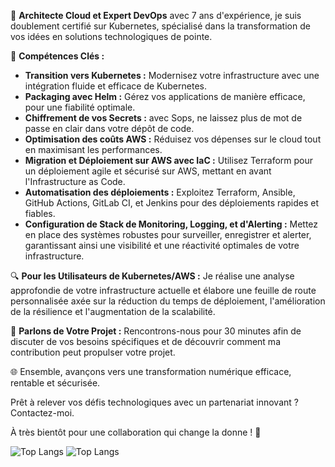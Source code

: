 🌟 **Architecte Cloud et Expert DevOps** avec 7 ans d'expérience, je suis doublement certifié sur Kubernetes, spécialisé dans la transformation de vos idées en solutions technologiques de pointe.

🚀 **Compétences Clés :**
 * **Transition vers Kubernetes :** Modernisez votre infrastructure avec une intégration fluide et efficace de Kubernetes.
 * **Packaging avec Helm :** Gérez vos applications de manière efficace, pour une fiabilité optimale.
 * **Chiffrement de vos Secrets :** avec Sops, ne laissez plus de mot de passe en clair dans votre dépôt de code. 
* **Optimisation des coûts AWS :** Réduisez vos dépenses sur le cloud tout en maximisant les performances.
* **Migration et Déploiement sur AWS avec IaC :** Utilisez Terraform pour un déploiement agile et sécurisé sur AWS, mettant en avant l'Infrastructure as Code.
* **Automatisation des déploiements :** Exploitez Terraform, Ansible, GitHub Actions, GitLab CI, et Jenkins pour des déploiements rapides et fiables.
* **Configuration de Stack de Monitoring, Logging, et d'Alerting :** Mettez en place des systèmes robustes pour surveiller, enregistrer et alerter, garantissant ainsi une visibilité et une réactivité optimales de votre infrastructure.

🔍 **Pour les Utilisateurs de Kubernetes/AWS :**
Je réalise une analyse approfondie de votre infrastructure actuelle et élabore une feuille de route personnalisée axée sur la réduction du temps de déploiement, l'amélioration de la résilience et l'augmentation de la scalabilité.

💬 **Parlons de Votre Projet :**
Rencontrons-nous pour 30 minutes afin de discuter de vos besoins spécifiques et de découvrir comment ma contribution peut propulser votre projet.

🌐 Ensemble, avançons vers une transformation numérique efficace, rentable et sécurisée.

Prêt à relever vos défis technologiques avec un partenariat innovant ? Contactez-moi.

À très bientôt pour une collaboration qui change la donne ! 🚀

<!--
<div style="text-align: center">
  <img src="https://github-readme-stats.vercel.app/api?username=arthurzinck&count_private=true&show_icons=true&theme=tokyonight" width="400">

  <img src="https://github-readme-stats.vercel.app/api/top-langs/?username=arthurzinck&theme=tokyonight" />
</div>
-->
![Top Langs](https://github-readme-stats-lyart-pi-43.vercel.app/api?username=arthurzinck&count_private=true&show_icons=true)
![Top Langs](https://github-readme-stats-lyart-pi-43.vercel.app//api/top-langs/?username=arthurzinck&size_weight=0.5&count_weight=0.5&layout=compact)

<!--
![Top Langs](https://github-readme-stats.vercel.app/api?username=arthurzinck&count_private=true&show_icons=true)

![Top Langs](https://github-readme-stats.vercel.app/api/top-langs/?username=arthurzinck&size_weight=0.5&count_weight=0.5&layout=compact)
-->
